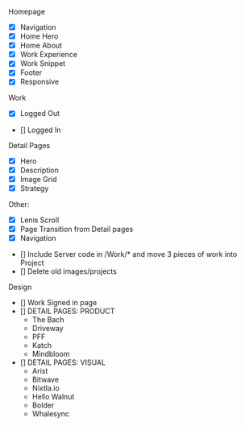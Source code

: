 Homepage
- [x] Navigation
- [x] Home Hero
- [x] Home About
- [x] Work Experience
- [x] Work Snippet
- [x] Footer 
- [x] Responsive

Work 
- [x] Logged Out
- [] Logged In

Detail Pages
- [x] Hero 
- [x] Description
- [x] Image Grid
- [x] Strategy

Other: 
- [x] Lenis Scroll
- [x] Page Transition from Detail pages
- [x] Navigation
- [] Include Server code in /Work/* and move 3 pieces of work into Project
- [] Delete old images/projects 



Design
- [] Work Signed in page 
- [] DETAIL PAGES: PRODUCT
    - The Bach   
    - Driveway   
    - PFF   
    - Katch
    - Mindbloom
- [] DETAIL PAGES: VISUAL
    - Arist
    - Bitwave
    - Nixtla.io
    - Hello Walnut
    - Bolder
    - Whalesync
